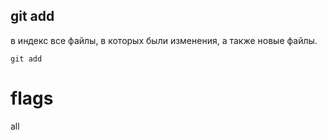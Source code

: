 ## git add

 в индекс все файлы, в которых были изменения, а 
также новые файлы.

```bash=
git add
```
# flags
 all